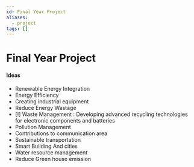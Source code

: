 ```yaml
---
id: Final Year Project
aliases:
  - project
tags: []
---
```


# Final Year Project

#### Ideas

-  Renewable Energy Integration
-  Energy Efficiency
-  Creating industrial equipment
  -  Reduce Energy Wastage
- [!] Waste Management : Developing advanced recycling technologies for electronic components and batteries
- Pollution Management
-  Contributions to communication area
-  Sustainable transportation
-  Smart Building And cities
-  Water resource management
-  Reduce Green house emission
